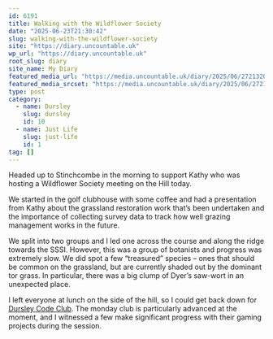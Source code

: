 ```yaml
---
id: 6191
title: Walking with the Wildflower Society
date: "2025-06-23T21:30:42"
slug: walking-with-the-wildflower-society
site: "https://diary.uncountable.uk"
wp_url: "https://diary.uncountable.uk"
root_slug: diary
site_name: My Diary
featured_media_url: "https://media.uncountable.uk/diary/2025/06/27213207/IMG20250623123034.webp"
featured_media_srcset: "https://media.uncountable.uk/diary/2025/06/27213207/IMG20250623123034-300x169.webp 300w, https://media.uncountable.uk/diary/2025/06/27213207/IMG20250623123034-1024x576.webp 1024w, https://media.uncountable.uk/diary/2025/06/27213207/IMG20250623123034-150x150.webp 150w, https://media.uncountable.uk/diary/2025/06/27213207/IMG20250623123034-640x360.webp 640w, https://media.uncountable.uk/diary/2025/06/27213207/IMG20250623123034.webp 1959w"
type: post
category:
  - name: Dursley
    slug: dursley
    id: 10
  - name: Just Life
    slug: just-life
    id: 1
tag: []
---
```



<p>Headed up to Stinchcombe in the morning to support Kathy who was hosting a  Wildflower Society meeting on the Hill today.</p>



<p>We started in the golf clubhouse with some coffee and had a presentation from Kathy about the grassland restoration work that&#8217;s been undertaken and the importance of collecting survey data to track how well grazing management works in the future.</p>



<p>We split into two groups and I led one across the course and along the ridge towards the SSSI.  However, this was a group of botanists and progress was extremely slow.  We did spot a few &#8220;treasured&#8221; species &#8211; ones that should be common on the grassland, but are currently shaded out by the dominant tor grass.  In particular, there was a big clump of Dyer&#8217;s saw-wort in an unexpected place.</p>



<p>I left everyone at lunch on the side of the hill, so I could get back down for <a href="https://www.facebook.com/dursleycodeclub">Dursley Code Club</a>.  The monday club is particularly advanced at the moment, and I witnessed a few make significant progress with their gaming projects during the session.</p>
